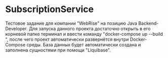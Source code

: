 # SubscriptionService
Тестовое задание для компании "WebRise" на позицию Java Backend-Developer.
Для запуска данного проекта достаточно открыть в его корневой папке терминал и ввести команду "docker-compose up --build ", после чего проект автоматически развернётся внутри Docker-Compose среды. База данных будет автоматически создана и заполнена сущностями при помощи "Liquibase".
